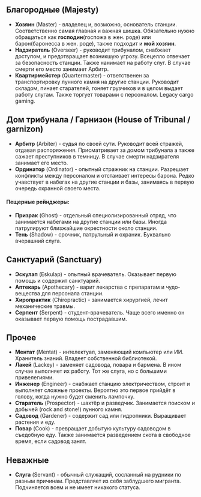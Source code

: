 ## Благородные (Majesty)

- **Хозяин** (Master) - владелец и, возможно, основатель станции. Соответственно самая главная и важная шишка. Обязательно нужно обращаться как **господин**(госпожа в жен. роде) или барон(баронесса в жен. роде), также подходит и **мой хозяин**.
- **Надзиратель** (Overseer) - руководит трибуналом, снабжает доступом, и предотвращает возникшую угрозу. Всецелло отвечает за безопасность станции. Также нанимает на работу слуг. В случае смерти его место занимает Арбитр.
- **Квартирмейстер** (Quartermaster) - ответственен за транспортировку лунного камня на другие станции. Руководит складом, пинает старателей, гоняет грузчиков и в целом выдает работу слугам. Также торгует товарами с персоналом. Legacy cargo gaming.

## Дом трибунала / Гарнизон (House of Tribunal / garnizon)

- **Арбитр** (Arbiter) - судья по своей сути. Руководит всей стражей, отдавая распоряжения. Присматривает за домом трибунала а также сажает преступников в темницу. В случае смерти надзирателя занимает его место.
- **Ординатор** (Ordinator) - опытный стражник на станции. Разрешает конфликты между персоналом и отстаивает интересы барона. Редко учавствует в набегах на другие станции и базы, занимаясь в первую очередь охранной своего места.
#### Пещерные рейнджеры:
- **Призрак** (Ghost) - отдельный специолизированный отряд, что занимается набегами на другие станции или базы. Иногда патрулируют близжайшие окрестности около станции.
- **Тень** (Shadow) - срочник, патрульный и охраник. Буквально вчерашний слуга.

## Санктуарий (Sanctuary)

- **Эскулап** (Eskulap) - опытный врачеватель. Оказывает первую помощь и содержит санктуарий.
- **Аптекарь** (Apothecary) - варит лекарства с препаратам и чудо-вещества для персонала станции.
- **Хиропрактик** (Chiropractic) - занимается хирургией, лечит механические травмы.
- **Серпент** (Serpent) - студент-врачеватель. Чаще всего именно он оказывает первую помощь пострадавшим.

## Прочее

- **Ментат** (Mentat) - интелектуал, заменяющий компьютер или ИИ. Хранитель знаний. Владеет собственной библиотекой.
- **Лакей** (Lackey) - заменяет садовода, повара и бармена. В ином случае выполняет их работу.  Тот же слуга, но с большими привелегиями.
- **Инженер** (Engineer) - снабжает станцию электричеством, строит и выполняет сложные проекты. Вероятно это первое прийдёт в голову, когда нужно будет сменить лампочку.
- **Старатель** (Prospector) - шахтёр и разведчик. Занимается поиском и добычей (rock and stone!) лунного камня.
- **Садовод** (Gardener) - содержит сад или гидропники. Выращивает растения и еду.
- **Повар** (Cook) - превращает добытую культуру садоводом в съедобную еду. Также занимается разведением скота в свободное время, если садовод занят.

## Неважные

- **Слуга** (Servant) - обычный служащий, сосланный на рудники по разным причинам. Представляет из себя заблудшего мигранта. Подчиняется всем и не имеет никакого статуса.
